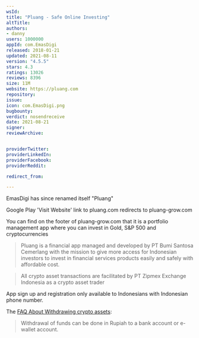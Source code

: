 ```yaml
---
wsId: 
title: "Pluang - Safe Online Investing"
altTitle: 
authors:
- danny
users: 1000000
appId: com.EmasDigi
released: 2018-01-21
updated: 2021-08-11
version: "4.5.5"
stars: 4.3
ratings: 13026
reviews: 8396
size: 11M
website: https://pluang.com
repository: 
issue: 
icon: com.EmasDigi.png
bugbounty: 
verdict: nosendreceive
date: 2021-08-21
signer: 
reviewArchive:


providerTwitter: 
providerLinkedIn: 
providerFacebook: 
providerReddit: 

redirect_from:

---
```



EmasDigi has since renamed itself "Pluang"

Google Play 'Visit Website' link to pluang.com redirects to pluang-grow.com

You can find on the footer of pluang-grow.com that it is a portfolio management app where you can invest in Gold, S&P 500 and cryptocurrencies

> Pluang is a financial app managed and developed by PT Bumi Santosa Cemerlang with the mission to give more access for Indonesian investors to invest in financial services products easily and safely with affordable cost.

>  All crypto asset transactions are facilitated by PT Zipmex Exchange Indonesia as a crypto asset trader

App sign up and registration only available to Indonesians with Indonesian phone number.

The [FAQ About Withdrawing crypto assets](https://help.pluang.com/knowledge/pertanyaan-umum-seputar-cryptocurrency):

> Withdrawal of funds can be done in Rupiah to a bank account or e-wallet account.


